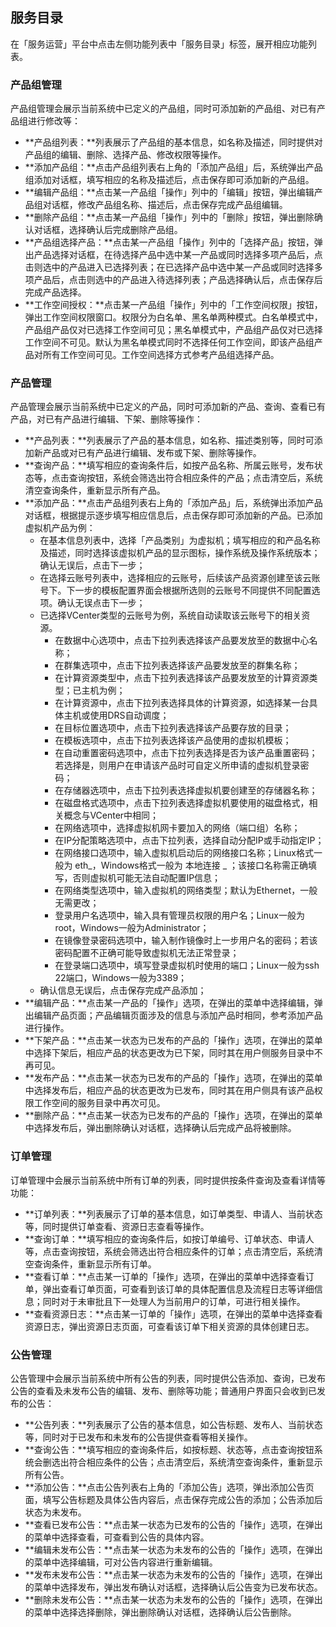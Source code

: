 ## 服务目录 

在「服务运营」平台中点击左侧功能列表中「服务目录」标签，展开相应功能列表。

###  产品组管理 

产品组管理会展示当前系统中已定义的产品组，同时可添加新的产品组、对已有产品组进行修改等：

* **产品组列表：**列表展示了产品组的基本信息，如名称及描述，同时提供对产品组的编辑、删除、选择产品、修改权限等操作。
* **添加产品组：**点击产品组列表右上角的「添加产品组」后，系统弹出产品组添加对话框，填写相应的名称及描述后，点击保存即可添加新的产品组。
* **编辑产品组：**点击某一产品组「操作」列中的「编辑」按钮，弹出编辑产品组对话框，修改产品组名称、描述后，点击保存完成产品组编辑。
* **删除产品组：**点击某一产品组「操作」列中的「删除」按钮，弹出删除确认对话框，选择确认后完成删除产品组。
* **产品组选择产品：**点击某一产品组「操作」列中的「选择产品」按钮，弹出产品选择对话框，在待选择产品中选中某一产品或同时选择多项产品后，点击则选中的产品进入已选择列表；在已选择产品中选中某一产品或同时选择多项产品后，点击则选中的产品进入待选择列表；产品选择确认后，点击保存后完成产品选择。
* **工作空间授权：**点击某一产品组「操作」列中的「工作空间权限」按钮，弹出工作空间权限窗口。权限分为白名单、黑名单两种模式。白名单模式中，产品组产品仅对已选择工作空间可见；黑名单模式中，产品组产品仅对已选择工作空间不可见。默认为黑名单模式同时不选择任何工作空间，即该产品组产品对所有工作空间可见。工作空间选择方式参考产品组选择产品。

###  产品管理 

产品管理会展示当前系统中已定义的产品，同时可添加新的产品、查询、查看已有产品，对已有产品进行编辑、下架、删除等操作：

* **产品列表：**列表展示了产品的基本信息，如名称、描述类别等，同时可添加新产品或对已有产品进行编辑、发布或下架、删除等操作。
* **查询产品：**填写相应的查询条件后，如按产品名称、所属云账号，发布状态等，点击查询按钮，系统会筛选出符合相应条件的产品；点击清空后，系统清空查询条件，重新显示所有产品。
* **添加产品：**点击产品组列表右上角的「添加产品」后，系统弹出添加产品对话框，根据提示逐步填写相应信息后，点击保存即可添加新的产品。已添加虚拟机产品为例：
  * 在基本信息列表中，选择「产品类别」为虚拟机；填写相应的和产品名称及描述，同时选择该虚拟机产品的显示图标，操作系统及操作系统版本；确认无误后，点击下一步；
  * 在选择云账号列表中，选择相应的云账号，后续该产品资源创建至该云账号下。下一步的模板配置界面会根据所选则的云账号不同提供不同配置选项。确认无误点击下一步；
  * 已选择VCenter类型的云账号为例，系统自动读取该云账号下的相关资源。
    * 在数据中心选项中，点击下拉列表选择该产品要发放至的数据中心名称；
    * 在群集选项中，点击下拉列表选择该产品要发放至的群集名称；
    * 在计算资源类型中，点击下拉列表选择该产品要发放至的计算资源类型；已主机为例；
    * 在计算资源中，点击下拉列表选择具体的计算资源，如选择某一台具体主机或使用DRS自动调度；
    * 在目标位置选项中，点击下拉列表选择该产品要存放的目录；
    * 在模板选项中，点击下拉列表选择该产品使用的虚拟机模板；
    * 在自动重置密码选项中，点击下拉列表选择是否为该产品重置密码；若选择是，则用户在申请该产品时可自定义所申请的虚拟机登录密码；
    * 在存储器选项中，点击下拉列表选择虚拟机要创建至的存储器名称；
    * 在磁盘格式选项中，点击下拉列表选择虚拟机要使用的磁盘格式，相关概念与VCenter中相同；
    * 在网络选项中，选择虚拟机网卡要加入的网络（端口组）名称；
    * 在IP分配策略选项中，点击下拉列表，选择自动分配IP或手动指定IP；
    * 在网络接口选项中，输入虚拟机启动后的网络接口名称；Linux格式一般为 eth_，Windows格式一般为 本地连接 _ ；该接口名称需正确填写，否则虚拟机可能无法自动配置IP信息；
    * 在网络类型选项中，输入虚拟机的网络类型；默认为Ethernet，一般无需更改；
    * 登录用户名选项中，输入具有管理员权限的用户名；Linux一般为root，Windows一般为Administrator；
    * 在镜像登录密码选项中，输入制作镜像时上一步用户名的密码；若该密码配置不正确可能导致虚拟机无法正常登录；
    * 在登录端口选项中，填写登录虚拟机时使用的端口；Linux一般为ssh 22端口，Windows一般为3389；
  * 确认信息无误后，点击保存完成产品添加；
* **编辑产品：**点击某一产品的「操作」选项，在弹出的菜单中选择编辑，弹出编辑产品页面；产品编辑页面涉及的信息与添加产品时相同，参考添加产品进行操作。
* **下架产品：**点击某一状态为已发布的产品的「操作」选项，在弹出的菜单中选择下架后，相应产品的状态更改为已下架，同时其在用户侧服务目录中不再可见。
* **发布产品：**点击某一状态为已发布的产品的「操作」选项，在弹出的菜单中选择发布后，相应产品的状态更改为已发布，同时其在用户侧具有该产品权限工作空间的服务目录中再次可见。
* **删除产品：**点击某一状态为已发布的产品的「操作」选项，在弹出的菜单中选择发布后，弹出删除确认对话框，选择确认后完成产品将被删除。

###  订单管理 

订单管理中会展示当前系统中所有订单的列表，同时提供按条件查询及查看详情等功能：

* **订单列表：**列表展示了订单的基本信息，如订单类型、申请人、当前状态等，同时提供订单查看、资源日志查看等操作。
* **查询订单：**填写相应的查询条件后，如按订单编号、订单状态、申请人等，点击查询按钮，系统会筛选出符合相应条件的订单；点击清空后，系统清空查询条件，重新显示所有订单。
* **查看订单：**点击某一订单的「操作」选项，在弹出的菜单中选择查看订单，弹出查看订单页面，可查看到该订单的具体配置信息及流程日志等详细信息；同时对于未审批且下一处理人为当前用户的订单，可进行相关操作。
* **查看资源日志：**点击某一订单的「操作」选项，在弹出的菜单中选择查看资源日志，弹出资源日志页面，可查看该订单下相关资源的具体创建日志。

###  公告管理 

公告管理中会展示当前系统中所有公告的列表，同时提供公告添加、查询，已发布公告的查看及未发布公告的编辑、发布、删除等功能；普通用户界面只会收到已发布的公告：

* **公告列表：**列表展示了公告的基本信息，如公告标题、发布人、当前状态等，同时对于已发布和未发布的公告提供查看等相关操作。
* **查询公告：**填写相应的查询条件后，如按标题、状态等，点击查询按钮系统会删选出符合相应条件的公告；点击清空后，系统清空查询条件，重新显示所有公告。
* **添加公告：**点击公告列表右上角的「添加公告」选项，弹出添加公告页面，填写公告标题及具体公告内容后，点击保存完成公告的添加；公告添加后状态为未发布。
* **查看已发布公告：**点击某一状态为已发布的公告的「操作」选项，在弹出的菜单中选择查看，可查看到公告的具体内容。
* **编辑未发布公告：**点击某一状态为未发布的公告的「操作」选项，在弹出的菜单中选择编辑，可对公告内容进行重新编辑。
* **发布未发布公告：**点击某一状态为未发布的公告的「操作」选项，在弹出的菜单中选择发布，弹出发布确认对话框，选择确认后公告变为已发布状态。
* **删除未发布公告：**点击某一状态为未发布的公告的「操作」选项，在弹出的菜单中选择选择删除，弹出删除确认对话框，选择确认后公告删除。



